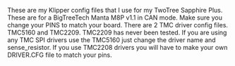 These are my Klipper config files that I use for my TwoTree Sapphire Plus. 
These are for a BigTreeTech Manta M8P v1.1 in CAN mode.
Make sure you change your PINS to match your board.
There are 2 TMC driver config files. TMC5160 and TMC2209. TMC2209 has never been tested. 
If you are using any TMC SPI drivers use the TMC5160 just change the driver name and sense_resistor.
If you use TMC2208 drivers you will have to make your own DRIVER.CFG file to match your pins.
